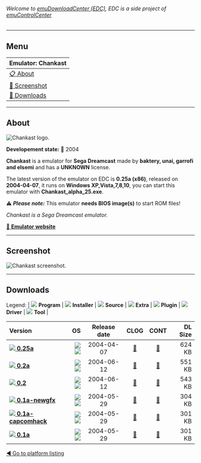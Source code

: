 ###### Welcome to [emuDownloadCenter (EDC)](https://github.com/PhoenixInteractiveNL/emuDownloadCenter/wiki/), EDC is a side project of [emuControlCenter](https://github.com/PhoenixInteractiveNL/emuControlCenter/wiki/)
***
## Menu
| **Emulator: Chankast** |
|:---------|
| [:clipboard: About](#about) |
| [:sunrise: Screenshot](#screenshot) |
| [:floppy_disk: Downloads](#downloads) |
***
## About
![](https://github.com/PhoenixInteractiveNL/emuDownloadCenter/wiki/images_emulator/chankast_logo_200.jpg "Chankast logo.")

**Developement state:** :red_circle: 2004

**Chankast** is a emulator for **Sega Dreamcast** made by **baktery, unai, garrofi and elsemi** and has a **UNKNOWN** license.

The latest version of the emulator on EDC is **0.25a (x86)**, released on **2004-04-07**, it runs on **Windows XP,Vista,7,8,10**, you can start this emulator with **Chankast_alpha_25.exe**.

:warning: _**Please note:**_ This emulator **needs BIOS image(s)** to start ROM files!

_Chankast is a Sega Dreamcast emulator._

[:link: **Emulator website**](http://chanka.emulatronia.com/FrameSetDC_DC.htm)
***
## Screenshot
![](https://raw.githubusercontent.com/PhoenixInteractiveNL/emuDownloadCenter/master/hooks/chankast/emulator_screen_01.jpg "Chankast screenshot.")
***
## Downloads
Legend: | 
![](https://raw.githubusercontent.com/wiki/PhoenixInteractiveNL/emuDownloadCenter/images_misc/icon_program_24.png) **Program** | 
![](https://raw.githubusercontent.com/wiki/PhoenixInteractiveNL/emuDownloadCenter/images_misc/icon_installer_24.png) **Installer** | 
![](https://raw.githubusercontent.com/wiki/PhoenixInteractiveNL/emuDownloadCenter/images_misc/icon_source_code_24.png) **Source** | 
![](https://raw.githubusercontent.com/wiki/PhoenixInteractiveNL/emuDownloadCenter/images_misc/icon_extra_24.png) **Extra** | 
![](https://raw.githubusercontent.com/wiki/PhoenixInteractiveNL/emuDownloadCenter/images_misc/icon_plugin_24.png) **Plugin** | 
![](https://raw.githubusercontent.com/wiki/PhoenixInteractiveNL/emuDownloadCenter/images_misc/icon_driver_24.png) **Driver** | 
![](https://raw.githubusercontent.com/wiki/PhoenixInteractiveNL/emuDownloadCenter/images_misc/icon_tool_24.png) **Tool** | 
 
| Version | OS | Release date | CLOG | CONT | DL Size |
|:--------|---:|:------------:|:----:|:----:|--------:|
| [![](https://raw.githubusercontent.com/wiki/PhoenixInteractiveNL/emuDownloadCenter/images_misc/icon_program_24.png) **0.25a**](https://github.com/PhoenixInteractiveNL/edc-repo0003/raw/master/chankast/0.25a.7z) | ![](https://raw.githubusercontent.com/wiki/PhoenixInteractiveNL/emuDownloadCenter/images_misc/logo_windows_24.png)![](https://raw.githubusercontent.com/wiki/PhoenixInteractiveNL/emuDownloadCenter/images_misc/icon_32-bit_24.png) | 2004-04-07 | [:page_facing_up:](https://github.com/PhoenixInteractiveNL/edc-repo0003/blob/master/chankast/0.25a_changelog.txt) | [:mag_right:](https://github.com/PhoenixInteractiveNL/edc-repo0003/blob/master/chankast/0.25a_contents.txt) | 624 KB |
| [![](https://raw.githubusercontent.com/wiki/PhoenixInteractiveNL/emuDownloadCenter/images_misc/icon_program_24.png) **0.2a**](https://github.com/PhoenixInteractiveNL/edc-repo0003/raw/master/chankast/0.2a.7z) | ![](https://raw.githubusercontent.com/wiki/PhoenixInteractiveNL/emuDownloadCenter/images_misc/logo_windows_24.png)![](https://raw.githubusercontent.com/wiki/PhoenixInteractiveNL/emuDownloadCenter/images_misc/icon_32-bit_24.png) | 2004-06-12 | [:page_facing_up:](https://github.com/PhoenixInteractiveNL/edc-repo0003/blob/master/chankast/0.2a_changelog.txt) | [:mag_right:](https://github.com/PhoenixInteractiveNL/edc-repo0003/blob/master/chankast/0.2a_contents.txt) | 551 KB |
| [![](https://raw.githubusercontent.com/wiki/PhoenixInteractiveNL/emuDownloadCenter/images_misc/icon_program_24.png) **0.2**](https://github.com/PhoenixInteractiveNL/edc-repo0003/raw/master/chankast/0.2.7z) | ![](https://raw.githubusercontent.com/wiki/PhoenixInteractiveNL/emuDownloadCenter/images_misc/logo_windows_24.png)![](https://raw.githubusercontent.com/wiki/PhoenixInteractiveNL/emuDownloadCenter/images_misc/icon_32-bit_24.png) | 2004-06-12 | [:page_facing_up:](https://github.com/PhoenixInteractiveNL/edc-repo0003/blob/master/chankast/0.2_changelog.txt) | [:mag_right:](https://github.com/PhoenixInteractiveNL/edc-repo0003/blob/master/chankast/0.2_contents.txt) | 543 KB |
| [![](https://raw.githubusercontent.com/wiki/PhoenixInteractiveNL/emuDownloadCenter/images_misc/icon_program_24.png) **0.1a-newgfx**](https://github.com/PhoenixInteractiveNL/edc-repo0003/raw/master/chankast/0.1a-newgfx.7z) | ![](https://raw.githubusercontent.com/wiki/PhoenixInteractiveNL/emuDownloadCenter/images_misc/logo_windows_24.png)![](https://raw.githubusercontent.com/wiki/PhoenixInteractiveNL/emuDownloadCenter/images_misc/icon_32-bit_24.png) | 2004-05-29 | [:page_facing_up:](https://github.com/PhoenixInteractiveNL/edc-repo0003/blob/master/chankast/0.1a-newgfx_changelog.txt) | [:mag_right:](https://github.com/PhoenixInteractiveNL/edc-repo0003/blob/master/chankast/0.1a-newgfx_contents.txt) | 304 KB |
| [![](https://raw.githubusercontent.com/wiki/PhoenixInteractiveNL/emuDownloadCenter/images_misc/icon_program_24.png) **0.1a-capcomhack**](https://github.com/PhoenixInteractiveNL/edc-repo0003/raw/master/chankast/0.1a-capcomhack.7z) | ![](https://raw.githubusercontent.com/wiki/PhoenixInteractiveNL/emuDownloadCenter/images_misc/logo_windows_24.png)![](https://raw.githubusercontent.com/wiki/PhoenixInteractiveNL/emuDownloadCenter/images_misc/icon_32-bit_24.png) | 2004-05-29 | [:page_facing_up:](https://github.com/PhoenixInteractiveNL/edc-repo0003/blob/master/chankast/0.1a-capcomhack_changelog.txt) | [:mag_right:](https://github.com/PhoenixInteractiveNL/edc-repo0003/blob/master/chankast/0.1a-capcomhack_contents.txt) | 301 KB |
| [![](https://raw.githubusercontent.com/wiki/PhoenixInteractiveNL/emuDownloadCenter/images_misc/icon_program_24.png) **0.1a**](https://github.com/PhoenixInteractiveNL/edc-repo0003/raw/master/chankast/0.1a.7z) | ![](https://raw.githubusercontent.com/wiki/PhoenixInteractiveNL/emuDownloadCenter/images_misc/logo_windows_24.png)![](https://raw.githubusercontent.com/wiki/PhoenixInteractiveNL/emuDownloadCenter/images_misc/icon_32-bit_24.png) | 2004-05-29 | [:page_facing_up:](https://github.com/PhoenixInteractiveNL/edc-repo0003/blob/master/chankast/0.1a_changelog.txt) | [:mag_right:](https://github.com/PhoenixInteractiveNL/edc-repo0003/blob/master/chankast/0.1a_contents.txt) | 301 KB |

[:arrow_backward: Go to platform listing](https://github.com/PhoenixInteractiveNL/emuDownloadCenter/wiki/EDC-Platform-List)
